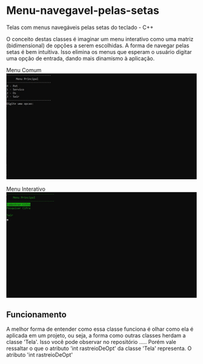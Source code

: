 # Menu-navegavel-pelas-setas
Telas com menus navegáveis pelas setas do teclado - C++

O conceito destas classes é imaginar um menu interativo como uma matriz (bidimensional) de opções a serem escolhidas. A forma de navegar pelas setas é bem intuitiva. Isso elimina os menus que esperam o usuário digitar uma opção de entrada, dando mais dinamismo à aplicação.

<p align="center">
  <figcaption> Menu Comum </figcaption>
  <img width="600" heigh="400" src="to_readme/menuComum.jpg">
</p>                              

<p align="center">
  <figcaption> Menu Interativo </figcaption>
  <img width="600" heigh="400" src="to_readme/menuInterativo.jpg">
</p>

## Funcionamento
A melhor forma de entender como essa classe funciona é olhar como ela é aplicada em um projeto, ou seja, a forma como outras classes herdam a classe 'Tela'. Isso você pode observar no repositório ..... Porém vale ressaltar o que o atributo 'int rastreioDeOpt' da classe 'Tela' representa.
O atributo 'int rastreioDeOpt'
